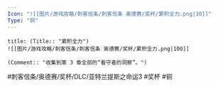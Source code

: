 ```yaml
---
Icon: "![[图片/游戏攻略/刺客信条/刺客信条 奥德赛/奖杯/累积全力.png|30]]"
Type: "铜"
---
```

```ad-common-bronze-trophy
title: (Title:: "累积全力")
![[图片/游戏攻略/刺客信条/刺客信条 奥德赛/奖杯/累积全力.png|100]]

(Comment:: "收集到第 3 章全部的“看守者的洞察”。")
```

#刺客信条/奥德赛/奖杯/DLC/亚特兰提斯之命运3 #奖杯 #铜
